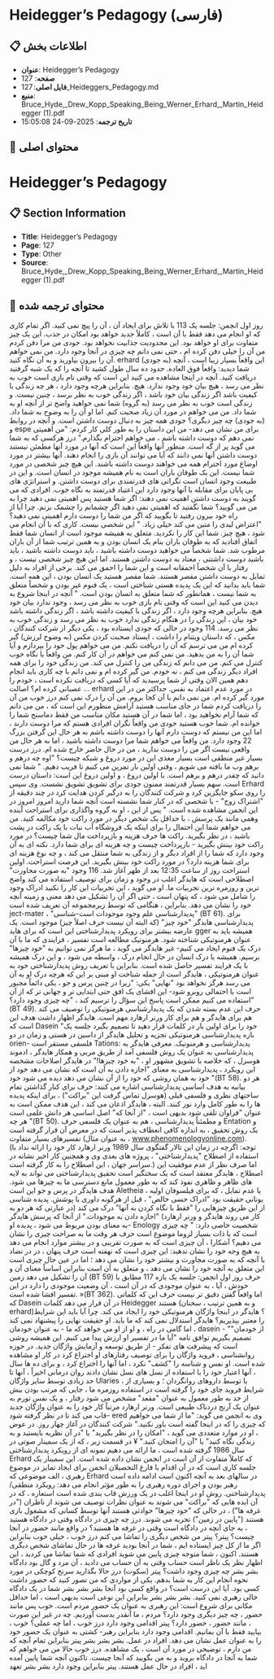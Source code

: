 # Heidegger’s Pedagogy (فارسی)

## 📋 اطلاعات بخش

- **عنوان**: Heidegger’s Pedagogy
- **صفحه**: 127
- **فایل اصلی**: 127_Heideggers_Pedagogy.md
- **منبع**: Bruce_Hyde,_Drew_Kopp_Speaking_Being_Werner_Erhard,_Martin_Heidegger (1).pdf
- **تاریخ ترجمه**: 2025-09-24 15:05:08

## 📄 محتوای اصلی

# Heidegger’s Pedagogy

## 📋 Section Information

- **Title**: Heidegger’s Pedagogy
- **Page**: 127
- **Type**: Other
- **Source**: Bruce_Hyde,_Drew_Kopp_Speaking_Being_Werner_Erhard,_Martin_Heidegger (1).pdf



## 📄 محتوای ترجمه شده

روز اول انجمن: جلسه یک
113
با تلاش برای ایجاد آن ، آن را پیچ نمی کنید. اگر تمام کاری که او انجام می دهد فقط با آن است ، کاملاً جدید خواهد بود
امکان در جذب. این یک چیز متفاوت برای او خواهد بود. این محدودیت جذابیت نخواهد بود. جودی
من مرا دفن کردم من آن را خیلی دفن کرده ام ، حتی نمی دانم چه چیزی در آنجا وجود دارد. من نمی خواهم
آن را بیرون بیاورید و به آن نگاه کنید. erhard (به جودی)
این واقعاً بسیار زیبا است ، آنچه شما دیدید: واقعاً فوق العاده. حدود ده سال طول کشید تا
آنچه را که یک شبه گرفتید دریافت کنید. آنچه در اینجا مشاهده می کنید این است که وقتی نام بازی است
خوب به نظر می رسد ، هیچ بیان خود وجود ندارد. هیچ. بنابراین هرچه وجود دارد ، هر چه زندگی با کیفیت باشد
اگر زندگی بیان خود باشد ، اگر زندگی خوب به نظر برسد ، چنین نیست. و زندگی است
خوب به نظر می رسد (به گروه)
شما نمی خواهید واضح تر از آنچه او به شما داد. من می خواهم در مورد آن زیاد صحبت کنم. اما
او آن را به وضوح به شما داد. (به جودی)
چه چیز دیگری؟ جودی
همه چیز به دنبال دوست داشتن است. و آنچه در روابط و espe برای من نشان می دهد-
من این داستان را به طور کلی کار کردم: "من اهمیتی نمی دهم که دوست داشته باشم ، می خواهم احترام بگذارم."
درز
هرکسی که به شما می گوید پر از گه است. منظور آنها واقعاً این است که آنها در مورد آنها مطمئن نیستند
دوست داشتن آنها نمی دانند که آیا می توانند آن بازی را انجام دهند. آنها بیشتر در مورد اوضاع
مورد احترام همه می خواهند دوست داشته باشند. این هیچ چیز شخصی در مورد شما نیست. این یک طوفان باران است
به نام همیشه موجود در انسان است. و این در طبیعت وجود انسان است
نگرانی های قدرتمندی برای دوست داشتن. و استراتژی های بی پایان برای مقابله با آنها وجود دارد
این اعتیاد قدرتمند به نگاه خوب. افرادی که می گویند به دوست داشتن اهمیت نمی دهند: اگر شما هستید
پس اهمیتی نمی دهید چرا به من می گویید؟ شما نگفتید که اهمیتی نمی دهید اگر چشمانم را چشمک بزنم. چرا
آیا از راه خود بیرون رفتید تا بگویید که اگر من شما را دوست دارم اهمیتی نمی دهید؟ "اعتراض لیدی را متین می کند
خیلی زیاد. " این شخصی نیست.
کاری که با آن انجام می شود ، هیچ چیز. شما این کار را نکردید. متعلق به همیشه موجود است
از انسان شما فقط اتفاق افتادید که به طوفان باران بنام یک انسان بودن و
به همین ترتیب شما از آن باران مرطوب شد. شما شخصاً می خواهید دوست داشته باشید ، باید دوست داشته باشید ، باید باشید
دوست داشتنی ، معتاد به دوست داشتن هستند. اما این هیچ چیز شخصی نیست ، و رفتار با آن شخصاً احمقانه است
و این شما را احمق می کند. برخی از افراد به دلیل تمایل به دوست داشتن مقصر هستند. شما مقصر هستید
یک انسان بودن ، این همه است. شما باید بدانید که این یک پدیده هستی شناختی است ، یک فنوم
غیر بودن و شخصاً متعلق به شما نیست ، همانطور که شما متعلق به انسان بودن است. "
آنچه در اینجا شروع به دیدن می کنید این است که وقتی
نام بازی خوب به نظر می رسد ، وجود ندارد
بیان خود هیچ. بنابراین هرچه وجود دارد ،
اگر زندگی با کیفیت داشته باشد ، اگر زندگی داشته باشد
خود بیان ، این زندگی را در هنگام زندگی ندارد
خوب به نظر می رسد و زندگی خوب به نظر می رسد. 114
وجود
در حالی که جودی ایستاده بود ، یکی دیگر از شرکت کنندگان ، مکس ، که داستان ویتنام را داشت ، ایستاد
صحبت کردن مکس (به وضوح لرزش)
گیر کرده ام من می ترسم که آن را دریافت نکنم. من می خواهم پول خود را بپردازم و آیا شما آن را به من بدهید. من نمی کنم
می خواهم در آن کار کنم. من واقعاً با نگاه خوب کنترل می کنم. من می دانم که زندگی من را کنترل می کند. من زندگی خود را برای همه افراد دیگر زندگی می کنم ، نه خودم. من گیر کرده ام و نمی دانم با چه کاری باید انجام دهم
همین الان وقتی از شما پرسیدید که آیا کسی که دریافت نکرده است ، خودم را عصبانی کرده ام؟
اصالت ... erhard
در مورد عدم اعتماد به نفس. حداکثر
من در این مورد گیر کرده ام. من نمی دانم با آن کجا بروم. من آن را درک نمی کنم درز
خوب من آن را دریافت کردم شما در جای مناسب هستید آرامش منظورم این است که ، من می دانم که شما آرام نخواهید بود ، اما شما در آن هستید
مکان مناسب من فقط دماسنج شما را خوانده ام. شما خوب هستید جودی
من واقعاً نگران افرادی هستم که مرا دوست دارند ، اما این من نیستم که دوست دارم آنها را دوست داشته باشم
به هر حال این گرفتن بزرگ 22 وجود دارد. من واقعاً می خواهم شما مرا دوست داشته باشید ، اما به هر حال من واقعی نیست
اگر من را دوست ندارید ، من در حال حاضر خارج شده ام. درز
درست بسیار غیر منطقی است بسیار مغذی این در مورد دروغ و شبکه چیست؟ "اوه چه درهم و برهم
وب ما بافته می شویم ، وقتی اولین بار تمرین می کنیم تا فریب دهیم. " شما نمی دانید که چقدر درهم و برهم است.
با اولین دروغ ، و اولین دروغ این است: داستان درست است. سهم بسیار قدرتمند ممنون جودی برای تشویق تشویق نشست. وی سپس Erhard را روی سکو جایگزین کرد و شرکت کنندگان را به درگیر کردن هدایت کرد
در چند دقیقه از "اشتراک زوج" - با شخصی که در کنار شما نشسته است آنچه شما دارید
امروز امروز در این انجمن مشاهده شده است. "  پس از این ، او به گروه واگذاری برای
استراحت آینده وهمی
مانند یک پرسش ، با حداقل یک شخص دیگر در مورد راکت خود مکالمه کنید. من می خواهم
شما این احتمال را برای اینکه یک فروشگاه آب نبات با یک راکت در پشت باشید ، در نظر بگیرید. راکت ها
حرف
هزینه و بازپرداخت مال شما چیست؟ در مورد راکت خود بینش بگیرید - بازپرداخت چیست و
چه هزینه ای برای شما دارد. نکته ای به آن وجود دارد که شما را از افراد دیگر و از زندگی به شما منتقل می کند ،
و چه نوع هزینه ای برای شما هزینه دارد؟ در مورد راکت خود بینش بگیرید. این
فرصت استراحت. اولین استراحت روز از ساعت 12:35 بعد از ظهر آغاز شد. 116
وجود
"به صورت مجاورت" اصطلاحی است که هایدگر اغلب در وجود و زمان برای توصیف استفاده می کند
واضح ترین و روزمره ترین تجربیات ما. او می گوید ، این تجربیات این کار را نکنید
ادراک وجود را شامل می شود ، که پنهان است ، حتی اگر آن را تشکیل می دهد
معنی و زمینه آنچه خود را نشان می دهد. بنابراین ، هنگامی که توسط زیرمجموعه آن تعریف شده است
ject-mater ، "پدیدارشناسی علم وجود موجودات است-شناسی"
(BT 61). برای پدیدارشناسی هایدگر "خود چیز" (که البته آن نیست
حرف
اصلاً چیز) موجود است. یک عارضه بیشتر برای رویکرد پدیدارشناختی این است که برای هاید
gger همیشه باید به عنوان هرمنوتیکی شناخته شود. هرمنوتیک مطالعه است
تفسیر ، فرایندی که ما با آن درک یک فنوم ایجاد می کنیم-
غیر هایدگر می گوید ، ما هرگز نمی توانیم به "خود چیزها" برسیم.
همیشه با درک انسان در حال انجام درک ، واسطه می شود ،
و این درک همیشه با یک فرایند تفسیر حاصل شده است. بنابراین با تعریف روش پدیدارشناختی خود به عنوان هرمنوتیکی ، هایدگر است
از جمله شناخت او مبنی بر این که هرچه درک او به آن می رسد هرگز نخواهد بود
"نهایی" یکی: "زیرا در چنین پرس و جو ، یکی دائماً مجبور است با احتمالی روبرو شود-
این افشای یک افق حتی ابتدایی تر و جهانی تر که از آن استفاده می کنیم
ممکن است پاسخ این سؤال را ترسیم کند ، "چه چیزی وجود دارد؟" (BT 49). حرف
این عدم بسته شدن که یک پدیدارشناسی هرمنوتیکی را توصیف می کند
هم برای هایدگر و هم برای کار ورنر ارهارد مهم است. هایدگر اظهار داشت
هدف این است که Dasein "خود را برای اولین بار در کلمات قرار دهید تا تصمیم بگیرد
جلسه یک بازه
پدیدارشناسی هرمنوتیکی
تجزیه و تحلیل هایدگر از داسین در هستی و زمان در دو orien- فلسفی مستقر است
Tations: پدیدارشناسی و هرمنوتیک. معرفی هایدگر به پدیدارشناسی به عنوان یک روش فلسفی آمد
از طریق مربی و همکار هایدگر ، ادموند هوسرل ، که خلاصه
با تشویق مشهور او ، "به خود چیزها!" در هایدگر
اصلاحات مشخصه این رویکرد ، پدیدارشناسی به معنای "اجازه دادن به آن است
که نشان می دهد خود از خود به همان روشی که خود را از آن نشان می دهد دیده می شود
خود "(BT 58). هر دو بیانیه به هدف اساسی پدیدارشناسی اشاره می کنند:
حرف
برای کنار گذاشتن تمام ساختهای نظری و فلسفی قبلی (هوسرل تماس گرفت
این "براکت") ، برای اینکه پدیده ها را به طور کامل وارد نور کنند. البته ، هایدگر اذعان می کند ، این هدف ممکن است به عنوان "فراوان تلقی شود
بدیهی است ، "از آنجا که" اصل اساسی هر دانش علمی است
هر چه "(BT 50). و مطمئناً پدیدارشناسی ، هم به عنوان یک فلسفی
حرف
Entation و یک روش تحقیق ، به اندازه کافی انعطاف پذیر است که در معرض آن قرار گرفته است
تفسیرهای بسیار متفاوت (به عنوان مثال ، www.phenomenologyonline.com). (توجه:
اگرچه در زمان این تالار گفتگوی سال 1989 ورنر ارهارد کار خود را ارائه نداد
با استفاده از اصطلاح "پدیدارشناختی" ، پروژه های بعدی وی و همچنین کار اخیر
نشانه در سراسر جهان ، این اصطلاح را به کار گرفته است.)
اما صرف نظر از عدم موفقیت این اصطلاح ، هایدگر معتقد است که یک سختگیر است
تحقیق پدیدارشناختی می تواند به لایه های ظاهر و ظاهری نفوذ کند
که به طور معمول مانع دسترسی ما به چیزها می شود. هدف هایدگر در پرس و جو این است
Aletheia ، یا عدم تمایل ، که برای فیلسوفان اولیه یونانی حقیقت بود
"ادراک حسی خالص" ، قبل از هرگونه داوری یا پوشش. پدیده شناسی
از این طریق چیزهایی را "فقط با نگاه کردن به آنها" درک می کند (در عبارتی که هر دو به کار می روند
هایدگر و ورنر ارهارد) "اجازه دادن به موجودات."
از آنجا که پرسش هایدگر به معنای بودن مربوط می شود ، پدیده او-
Enology شخصیت خاصی دارد:
"
چه چیزی است که با ذات بسیار لزوما موضوع است
حرف
هر وقت ما به صراحت چیزی را نشان می دهیم؟ آشکارا ، آن
چیزی است که به صورت تقریبی و در بیشتر موارد انجام می دهد
به هیچ وجه خود را نشان ندهید: این چیزی است که نهفته است
حرف
پنهان ، در
در تضاد با آنچه که به صورت مجاورت و بیشتر
خود را نشان می دهد ؛ اما در عین حال چیزی است
این متعلق به آنچه خود را نشان می دهد ، و متعلق به آن است
بنابراین اساساً معنای آن و آن را تشکیل می دهد
زمین (BT 59)
حرف
روز اول انجمن: جلسه یک بازه 117
مطابق با خودش ، آیا ، به عنوان موجودی که در آن است ، آن وضعیت موجودی را دارد
در این تفسیر افشا شده است. »(BT 362). اما واقعاً گفتن دقیق تر نیست
حرف
این که کلماتی که Dasein در آن قرار می دهد کلمات Heidegger هستند (و به همین ترتیب ،
سخنان erhard)؟ هایدگر در اینجا واژگان هرمنوتیکی خود را ایجاد می کند. چرا
آیا باید این شرایط را معتبر بپذیریم؟ هایدگر استدلال نمی کند که ما باید. او حقیقت نهایی را پیشنهاد نمی کند ، اما
گامی در راه ، و او از او می خواهد که ما - به عنوان خودمان dasein - "از خودمان" تصمیم بگیریم
توافق نامه "آیا ما در تفسیر او ارزش پیدا می کنیم. این همیشه روشی است که
پیشرفت های تفکر - از طریق توسعه و آزمایش واژگان جدید. در
حوزه روانشناسی ، فروید واژگان را برای توصیف رفتارهای او اختراع کرد
در کار او مشاهده شده است. او نفس و شناسه را "کشف" نکرد ، اما آنها را اختراع کرد ،
و برای ده ها سال ، آنها اعتبار خود را با استفاده از نسل های نسل نشان دادند
روان درمانی اخیراً ، آنها تا حد زیادی توسط سایر واژگان
Ularies ، یا توسط داروهای روانگردان ؛ و بسیاری از شرایط فروید جای خود را گرفته است
در استفاده روزمره ما ، جایی که مرتب بودن بیش از حد به طور معمول به عنوان "مقعد" مشخص می شود
رفتار ، و یک نفس تورم به عنوان یک آرنج دردناک طبیعی است. ورنر ارهارد مرتباً کار خود را به عنوان واژگان جدید قاب می کند تا در نظر گرفته شود-
ered وی به انجمن می گوید: "ما از شما می خواهیم که چیزی را که در اینجا گفته است باور نکنید."
شرکت کنندگان در آغاز چهار روز. در عوض ، او در موارد متعددی می گوید ،
"امکان را در نظر بگیرید" یا "در آن نظریه بایستید و به زندگی نگاه کنید" یا "آن را امتحان کنید."
¥
در قسمت زیر ، که از یک سمینار صوتی در سال 1986 گرفته شده است ، ما ارائه می دهیم
نمونه ای از رویکرد پدیدارشناختی Erhard که کاملاً متفاوت از آن است
در انجمن نشان داده شده است. این سمینار یک جلسه کاری است که در آن
اقدام با فارغ التحصیلان انجمن برای ایجاد تمایز در موضوع رهبری ، الف
موضوعی که Erhard در سالهای بعد به آنچه اکنون است ادامه داده است
رهبر بودن و اجرای دوره رهبری را به طور مؤثر انجام می دهد:
رویکرد منطقی/پدیدارشناختی. روش او در اینجا اغلب در یک ورزش قاب بندی شده است
استعاره ، که در آن ایده هایی که "براکت" می شوند به عنوان نظرات توصیف می شوند
از ناظران ("در غرفه ها") ، در حالی که "خود چیزها" حوادثی هستند
آنها توسط کسانی که مشغول بازی هستند ("پایین در زمین") تجربه می شوند. درز
چه چیزی در دادگاه وقتی در دادگاه هستید ، به جای آنچه در دادگاه است
وقتی در غرفه ها هستید؟ در واقع مانند حضور در آنجا چیست؟ پیتر؟ پیتر
من شخص دیگری را تماشا می کنم درز
خوب ، خیلی خوب بنابراین اگر ما از کل چیز ایستاده ایم ، شما در آنجا بودید
غرفه ها در حال تماشای شخص دیگری هستند. اکنون ، شما متوجه چیزی پایین می شوید
افرادی که شما تماشا می کردید ، این اظهار نظر یک ناظر است
حساب وقتی به آن حساب می دادید ، آن مرد و گال بود
دادگاه بشر بشر چه چیزی وجود داشت؟ پیتر
(سکوت)
درز
حالا بگذارید سرنخ کوچکی در مورد نحوه انجام این کار به شما بدهم. یکی از مواردی که من
تصور کنید که حضور داشت کسی بود. آیا این درست است؟ در واقع کسی بود
آنجا بشر بشر بشر شما در یک دادگاه خالی رهبری نمی کنید. بشر بشر بشر بنابراین این نوعی است
بدیهی است ، اما حداقل مکانی برای شروع است: این رهبری به عنوان یک حضور مردم است. خوب پس مانند حضور ، چه چیز دیگری وجود دارد؟ مردم ، ما آنقدر بدست آوردیم. چه
در غیر این صورت ، مانند حضور ، حضور دارد؟ پیتر
اقدامی وجود دارد درز
خوب ، اما چه عملی؟ خوب ، بیایید فقط با آن بمانیم. اقدامی وجود دارد بنابراین رهبر-
کشتی به عنوان یک حضور خود را به عنوان عمل نشان می دهد. افراد در عمل. بشر بشر بشر پیتر
بنابراین تمام آنچه که من دارم ، توضیحی در مورد آن است ، یک مشاهده. درز
خوب حالا من می خواهم که شما به آنجا در دادگاه بروید و به من بگویید که آنجا چیست. تاکنون آنچه شما پایین آمده اید ، افراد در حال عمل هستند. پیتر
بنابراین وجود دارد بشر بشر تعهد